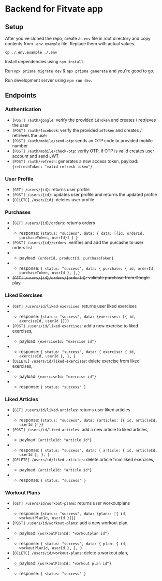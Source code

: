# Backend for Fitvate app

## Setup

After you've cloned the repo, create a `.env` file in root directory and copy contents from `.env.example` file. Replace them with actual values.

`cp ./.env.example ./.env`

Install dependencies using `npm install`.

Run `npx prisma migrate dev` & `npx prisma generate` and you're good to go.

Run development server using `npm run dev`.

## Endpoints

### Authentication

- `[POST] /auth/google`: verify the provided `idToken` and creates / retrieves the user
- `[POST] /auth/facebook`: verify the provided `idToken` and creates / retrieves the user
- `[POST] /auth/mobile/send-otp`: sends an OTP code to provided mobile number
- `[POST] /auth/mobile/check-otp`: verify OTP, if OTP is valid creates user account and send JWT
- `[POST] /auth/refresh`: generates a new access token, payload: `{refreshToken: "valid refresh token"}`

### User Profile

- `[GET] /users/{id}`: returns user profile
- `[POST] /users/{id}`: updates user profile and returns the updated profile
- `[DELETE] /user/{id}`: deletes user profile

### Purchases

- `[GET] /users/{id}/orders`: returns orders
- - response: `{status: "success", data: { data: [{id, orderId, purchaseToken, userId}] } }`
- `[POST] /users/{id}/orders`: verifies and add the purcashe to user orders list
- - payload: `{orderId, productId, purchaseToken}`
- - response: `{ status: "success", data: { purchase: { id, orderId, purchaseToken, userId }, },}`
- ~~`[GET] /users/{id}/orders/{orderId}`: validate purchase from Google play~~

### Liked Exercises

- `[GET] /users/id/liked-exercises`: returns user liked exercises
- - response: `{status: "success", data: {exercises: [{ id, exerciseId, userId }]}}`
- `[POST] /users/id/liked-exercises`: add a new exercise to liked exercises,
- - payload: `{exerciseId: "exercise id"}`
- - response: `{ status: "success", data: { exercise: { id, exerciseId, userId }, }, }`
- `[DELETE] /users/id/liked-exercises`: delete exercise from liked exercises,
- - payload: `{exerciseId: "exercise id"}`
- - response: `{ status: "success" }`

### Liked Articles

- `[GET] /users/id/liked-articles`: returns user liked articles
- - response: `{status: "success", data: {articles: [{ id, articleId, userId }]}}`
- `[POST] /users/id/liked-articles`: add a new article to liked articles,
- - payload: `{articleId: "article id"}`
- - response: `{ status: "success", data: { article: { id, articleId, userId }, }, }`
- `[DELETE] /users/id/liked-articles`: delete article from liked exercises,
- - payload: `{articleId: "article id"}`
- - response: `{ status: "success" }`

### Workout Plans

- `[GET] /users/id/workout-plans`: returns user workoutplans
- - response: `{status: "success", data: {plans: [{ id, workoutPlanId, userId }]}}`
- `[POST] /users/id/workout-plans`: add a new workout plan,
- - payload: `{workoutPlanId: "workoutplan id"}`
- - response: `{ status: "success", data: { plan: { id, workoutPlanId, userId }, }, }`
- `[DELETE] /users/id/workout-plans`: delete a workout plan,
- - payload: `{workoutPlanId: "workout plan id"}`
- - response: `{ status: "success" }`
